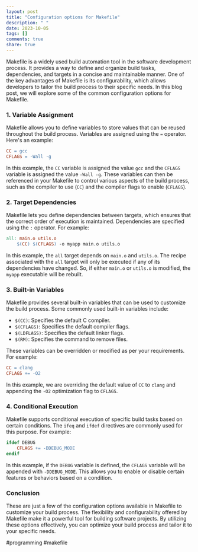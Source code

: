 ```yaml
---
layout: post
title: "Configuration options for Makefile"
description: " "
date: 2023-10-05
tags: []
comments: true
share: true
---
```


Makefile is a widely used build automation tool in the software development process. It provides a way to define and organize build tasks, dependencies, and targets in a concise and maintainable manner. One of the key advantages of Makefile is its configurability, which allows developers to tailor the build process to their specific needs. In this blog post, we will explore some of the common configuration options for Makefile.

### 1. Variable Assignment

Makefile allows you to define variables to store values that can be reused throughout the build process. Variables are assigned using the `=` operator. Here's an example:

```makefile
CC = gcc
CFLAGS = -Wall -g
```

In this example, the `CC` variable is assigned the value `gcc` and the `CFLAGS` variable is assigned the value `-Wall -g`. These variables can then be referenced in your Makefile to control various aspects of the build process, such as the compiler to use (`CC`) and the compiler flags to enable (`CFLAGS`).

### 2. Target Dependencies

Makefile lets you define dependencies between targets, which ensures that the correct order of execution is maintained. Dependencies are specified using the `:` operator. For example:

```makefile
all: main.o utils.o
    $(CC) $(CFLAGS) -o myapp main.o utils.o
```

In this example, the `all` target depends on `main.o` and `utils.o`. The recipe associated with the `all` target will only be executed if any of its dependencies have changed. So, if either `main.o` or `utils.o` is modified, the `myapp` executable will be rebuilt.

### 3. Built-in Variables

Makefile provides several built-in variables that can be used to customize the build process. Some commonly used built-in variables include:

- `$(CC)`: Specifies the default C compiler.
- `$(CFLAGS)`: Specifies the default compiler flags.
- `$(LDFLAGS)`: Specifies the default linker flags.
- `$(RM)`: Specifies the command to remove files.

These variables can be overridden or modified as per your requirements. For example:

```makefile
CC = clang
CFLAGS += -O2
```

In this example, we are overriding the default value of `CC` to `clang` and appending the `-O2` optimization flag to `CFLAGS`.

### 4. Conditional Execution

Makefile supports conditional execution of specific build tasks based on certain conditions. The `ifeq` and `ifdef` directives are commonly used for this purpose. For example:

```makefile
ifdef DEBUG
    CFLAGS += -DDEBUG_MODE
endif
```

In this example, if the `DEBUG` variable is defined, the `CFLAGS` variable will be appended with `-DDEBUG_MODE`. This allows you to enable or disable certain features or behaviors based on a condition.

### Conclusion

These are just a few of the configuration options available in Makefile to customize your build process. The flexibility and configurability offered by Makefile make it a powerful tool for building software projects. By utilizing these options effectively, you can optimize your build process and tailor it to your specific needs.

#programming #makefile